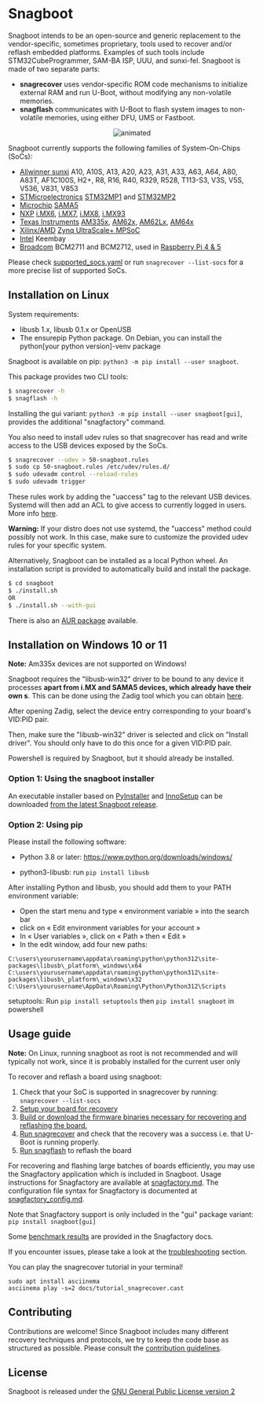 # Snagboot

Snagboot intends to be an open-source and generic replacement to the
vendor-specific, sometimes proprietary, tools used to recover and/or reflash
embedded platforms. Examples of such tools include STM32CubeProgrammer, SAM-BA
ISP, UUU, and sunxi-fel. Snagboot is made of two separate parts:

- **snagrecover** uses vendor-specific ROM code mechanisms to initialize
  external RAM and run U-Boot, without modifying any non-volatile
  memories.
- **snagflash** communicates with U-Boot to flash system images to non-volatile
  memories, using either DFU, UMS or Fastboot.

<p align="center">
  <img src="docs/tutorial_snagrecover.gif" alt="animated" />
</p>

Snagboot currently supports the following families of System-On-Chips (SoCs):

 * [Allwinner sunxi](https://linux-sunxi.org/) A10, A10S, A13, A20, A23, A31, A33, A63, A64, A80, A83T, AF1C100S, H2+, R8, R16, R40, R329, R528, T113-S3, V3S, V5S, V536, V831, V853
 * [STMicroelectronics](http://st.com/) [STM32MP1](https://www.st.com/en/microcontrollers-microprocessors/stm32mp1-series.html) and [STM32MP2](https://www.st.com/en/microcontrollers-microprocessors/stm32mp2-series.html)
 * [Microchip](https://www.microchip.com/) [SAMA5](https://www.microchip.com/en-us/products/microprocessors/32-bit-mpus/sama5)
 * [NXP](https://www.nxp.com/) [i.MX6](https://www.nxp.com/products/processors-and-microcontrollers/arm-processors/i-mx-applications-processors/i-mx-6-processors:IMX6X_SERIES), [i.MX7](https://www.nxp.com/products/processors-and-microcontrollers/arm-processors/i-mx-applications-processors/i-mx-7-processors:IMX7-SERIES), [i.MX8](https://www.nxp.com/products/processors-and-microcontrollers/arm-processors/i-mx-applications-processors/i-mx-8-applications-processors:IMX8-SERIES), [i.MX93](https://www.nxp.com/products/processors-and-microcontrollers/arm-processors/i-mx-applications-processors/i-mx-9-processors/i-mx-93-applications-processor-family-arm-cortex-a55-ml-acceleration-power-efficient-mpu:i.MX93)
 * [Texas Instruments](https://www.ti.com) [AM335x](https://www.ti.com/product/AM3358), [AM62x](https://www.ti.com/product/AM625), [AM62Lx](https://www.ti.com/product/AM62L), [AM64x](https://www.ti.com/product/AM6442)
 * [Xilinx/AMD](https://www.amd.com/) [Zynq UltraScale+ MPSoC](https://www.amd.com/en/products/adaptive-socs-and-fpgas/soc/zynq-ultrascale-plus-mpsoc.html)
 * [Intel](https://www.intel.com/) Keembay
 * [Broadcom](https://www.broadcom.com/) BCM2711 and BCM2712, used in [Raspberry Pi 4 & 5](https://www.raspberrypi.com/documentation/computers/processors.html)


Please check [supported_socs.yaml](https://github.com/bootlin/snagboot/blob/main/src/snagrecover/supported_socs.yaml)
or run `snagrecover --list-socs` for a more precise list of supported SoCs.

## Installation on Linux

System requirements:

 * libusb 1.x, libusb 0.1.x or OpenUSB
 * The ensurepip Python package. On Debian, you can install the
   python[your python version]-venv package

Snagboot is available on pip: `python3 -m pip install --user snagboot`.

This package provides two CLI tools:

```bash
$ snagrecover -h
$ snagflash -h
```

Installing the gui variant: `python3 -m pip install --user snagboot[gui]`, provides the additional "snagfactory" command.

You also need to install udev rules so that snagrecover has read and write
access to the USB devices exposed by the SoCs.

```bash
$ snagrecover --udev > 50-snagboot.rules
$ sudo cp 50-snagboot.rules /etc/udev/rules.d/
$ sudo udevadm control --reload-rules
$ sudo udevadm trigger
```

These rules work by adding the "uaccess" tag to the relevant USB devices.
Systemd will then add an ACL to give access to currently logged in users. More
info
[here](https://enotty.pipebreaker.pl/2012/05/23/linux-automatic-user-acl-management/).

**Warning:** If your distro does not use systemd, the "uaccess" method could
possibly not work. In this case, make sure to customize the provided udev rules
for your specific system.

Alternatively, Snagboot can be installed as a local Python wheel. An
installation script is provided to automatically build and install the package.

```bash
$ cd snagboot
$ ./install.sh
OR
$ ./install.sh --with-gui
```

There is also an [AUR package](https://aur.archlinux.org/packages/snagboot)
available.

## Installation on Windows 10 or 11

**Note:** Am335x devices are not supported on Windows!

Snagboot requires the "libusb-win32" driver to be bound to any device it
processes **apart from i.MX and SAMA5 devices, which already have their own
s**. This can be done using the Zadig tool which you can obtain [here](https://github.com/pbatard/libwdi/releases/download/v1.5.1/zadig-2.9.exe).


After opening Zadig, select the device entry corresponding to your board's
VID:PID pair.

Then, make sure the "libusb-win32" driver is selected and click on "Install
driver". You should only have to do this once for a given VID:PID pair.

Powershell is required by Snagboot, but it should already be installed.

### Option 1: Using the snagboot installer

An executable installer based on [PyInstaller](https://pyinstaller.org/en/stable/) and [InnoSetup](https://jrsoftware.org/isinfo.php) can be downloaded [from the latest Snagboot release](https://github.com/bootlin/snagboot/releases/latest/download/snagboot_installer_win64.exe).

### Option 2: Using pip

Please install the following software:

- Python 3.8 or later: https://www.python.org/downloads/windows/

- python3-libusb: run `pip install libusb`

After installing Python and libusb, you should add them to your PATH environment variable:

- Open the start menu and type « environment variable » into the search bar
- click on « Edit environment variables for your account »
- In « User variables », click on « Path » then « Edit »
- In the edit window, add four new paths:

```
C:\users\yourusername\appdata\roaming\python\python312\site-packages\libusb\_platform\_windows\x64
C:\users\yourusername\appdata\roaming\python\python312\site-packages\libusb\_platform\_windows\x32
C:\Users\yourusername\AppData\Roaming\Python\Python312\Scripts
```

setuptools: Run `pip install setuptools` then  `pip install snagboot` in powershell

## Usage guide

**Note:** On Linux, running snagboot as root is not recommended and will typically not
work, since it is probably installed for the current user only

To recover and reflash a board using snagboot:

1. Check that your SoC is supported in snagrecover by running: `snagrecover --list-socs`
2. [Setup your board for recovery](https://github.com/bootlin/snagboot/blob/main/docs/board_setup.md)
3. [Build or download the firmware binaries necessary for recovering and reflashing the board.](https://github.com/bootlin/snagboot/blob/main/docs/fw_binaries.md)
4. [Run snagrecover](https://github.com/bootlin/snagboot/blob/main/docs/snagrecover.md) and check that the recovery was a success i.e. that U-Boot is running properly.
5. [Run snagflash](https://github.com/bootlin/snagboot/blob/main/docs/snagflash.md) to reflash the board



For recovering and flashing large batches of boards efficiently, you may use the Snagfactory application which is included in Snagboot. Usage instructions for Snagfactory are available at [snagfactory.md](https://github.com/bootlin/snagboot/blob/main/docs/snagfactory.md). The configuration file syntax for Snagfactory is documented at [snagfactory_config.md](https://github.com/bootlin/snagboot/blob/main/docs/snagfactory_config.md).


Note that Snagfactory support is only included in the "gui" package variant: `pip install snagboot[gui]`

Some [benchmark results](https://github.com/bootlin/snagboot/blob/main/docs/snagfactory_benchmarks.md) are provided in the Snagfactory docs.

If you encounter issues, please take a look at the
[troubleshooting](https://github.com/bootlin/snagboot/blob/main/docs/troubleshooting.md) section.

You can play the snagrecover tutorial in your terminal!

```
sudo apt install asciinema
asciinema play -s=2 docs/tutorial_snagrecover.cast
```

## Contributing

Contributions are welcome! Since Snagboot includes many different recovery
techniques and protocols, we try to keep the code base as structured as
possible. Please consult the [contribution guidelines](https://github.com/bootlin/snagboot/blob/main/CONTRIBUTING.md).

## License

Snagboot is released under the [GNU General Public License version 2](https://github.com/bootlin/snagboot/blob/main/LICENSE)
